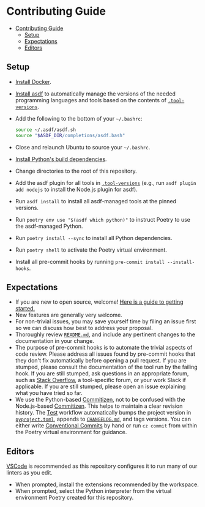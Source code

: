 # Contributing Guide

<!--TOC-->

- [Contributing Guide](#contributing-guide)
  - [Setup](#setup)
  - [Expectations](#expectations)
  - [Editors](#editors)

<!--TOC-->

## Setup

- [Install Docker](https://docs.docker.com/get-docker/).
- [Install asdf](https://asdf-vm.com/guide/getting-started.html) to
  automatically manage the versions of the needed programming languages and
  tools based on the contents of [`.tool-versions`](.tool-versions).
- Add the following to the bottom of your `~/.bashrc`:

  ```bash
  source ~/.asdf/asdf.sh
  source "$ASDF_DIR/completions/asdf.bash"
  ```

- Close and relaunch Ubuntu to source your `~/.bashrc`.
- [Install Python's build dependencies](https://github.com/pyenv/pyenv/wiki#suggested-build-environment).
- Change directories to the root of this repository.
- Add the asdf plugin for all tools in [`.tool-versions`](.tool-versions) (e.g.,
  run `asdf plugin add nodejs` to install the Node.js plugin for asdf).
- Run `asdf install` to install all asdf-managed tools at the pinned versions.
- Run `poetry env use "$(asdf which python)"` to instruct Poetry to use the
  asdf-managed Python.
- Run `poetry install --sync` to install all Python dependencies.
- Run `poetry shell` to activate the Poetry virtual environment.
- Install all pre-commit hooks by running `pre-commit install --install-hooks`.

## Expectations

- If you are new to open source, welcome!
  [Here is a guide to getting started.](https://opensource.guide/how-to-contribute/)
- New features are generally very welcome.
- For non-trivial issues, you may save yourself time by filing an issue first
  so we can discuss how best to address your proposal.
- Thoroughly review [`README.md`](README.md), and include any pertinent changes
  to the documentation in your change.
- The purpose of pre-commit hooks is to automate the trivial aspects of code
  review. Please address all issues found by pre-commit hooks that they don't
  fix automatically before opening a pull request. If you are stumped, please
  consult the documentation of the tool run by the failing hook. If you are
  still stumped, ask questions in an appropriate forum, such as
  [Stack Overflow](https://stackoverflow.com/), a tool-specific forum, or your
  work Slack if applicable. If you are still stumped, please open an issue
  explaining what you have tried so far.
- We use the Python-based
  [Commitizen](https://commitizen-tools.github.io/commitizen/), not to be
  confused with the Node.js-based
  [Commitizen](https://commitizen.github.io/cz-cli/). This helps to maintain a
  clear revision history. The
  [Test](.github/workflows/test.yaml) workflow automatically bumps
  the project version in [`pyproject.toml`](pyproject.toml), appends to
  [`CHANGELOG.md`](CHANGELOG.md), and tags versions.
  You can either write
  [Conventional Commits](https://www.conventionalcommits.org/) by hand or run
  `cz commit` from within the Poetry virtual environment for guidance.

## Editors

[VSCode](https://code.visualstudio.com/) is recommended as this repository
configures it to run many of our linters as you edit.

- When prompted, install the extensions recommended by the workspace.
- When prompted, select the Python interpreter from the virtual environment
  Poetry created for this repository.
